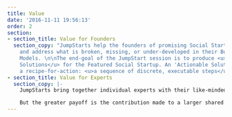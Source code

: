 ```yaml
---
title: Value
date: '2016-11-11 19:56:13'
order: 2
section:
- section_title: Value for Founders
  section_copy: "JumpStarts help the founders of promising Social Startups diagnose
    and address what is broken, missing, or under-developed in their Business/Change
    Models. \n\nThe end-goal of the JumpStart session is to produce <u>3 Actionable
    Solutions</u> for the Featured Social Startup. An 'Actionable Solution' describes
    a recipe-for-action: <u>a sequence of discrete, executable steps</u>."
- section_title: Value for Experts
  section_copy: |-
    JumpStarts bring together individual experts with their like-minded colleagues in order to collaboratively solve practical problems for social startups.

    But the greater payoff is the contribution made to a larger shared understanding within a growing network of Experts and Founders of how to build social startups that are uncommonly effective engines of change.
---
```

